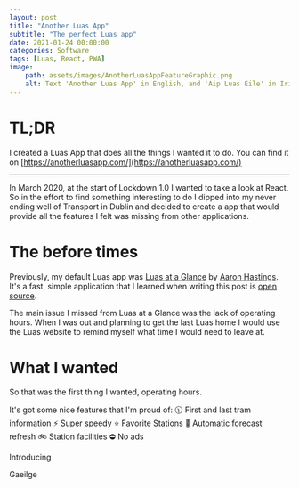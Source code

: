 ```yaml
---
layout: post
title: "Another Luas App"
subtitle: "The perfect Luas app"
date: 2021-01-24 00:00:00
categories: Software
tags: [Luas, React, PWA]
image:
    path: assets/images/AnotherLuasAppFeatureGraphic.png
    alt: Text 'Another Luas App' in English, and 'Aip Luas Eile' in Irish and it's logo on the front of a Luas.
---
```


# TL;DR
I created a Luas App that does all the things I wanted it to do. You can find it on [https://anotherluasapp.com/](https://anotherluasapp.com/)

-------

In March 2020, at the start of Lockdown 1.0 I wanted to take a look at React. So in the effort to find something interesting to do I dipped into my never ending well of Transport in Dublin and decided to create a app that would provide all the features I felt was missing from other applications.

# The before times
Previously, my default Luas app was [Luas at a Glance](https://play.google.com/store/apps/details?id=org.thecosmicfrog.luasataglance&hl=en&gl=US) by [Aaron Hastings](https://twitter.com/thecosmicfrog?lang=en). It's a fast, simple application that I learned when writing this post is [open source](https://github.com/thecosmicfrog/LuasataGlance).

The main issue I missed from Luas at a Glance was the lack of operating hours. When I was out and planning to get the last Luas home I would use the Luas website to remind myself what time I would need to leave at.

# What I wanted
So that was the first thing I wanted, operating hours.

It's got some nice features that I'm proud of: 
🕦 First and last tram information
⚡ Super speedy
⭐ Favorite Stations
🔄️ Automatic forecast refresh
🚲 Station facilities
⛔ No ads

Introducing

Gaeilge